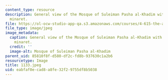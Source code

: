 ```yaml
---
content_type: resource
description: General view of the Mosque of Suleiman Pasha al-Khadim with its distinctive
  minaret.
file: https://ol-ocw-studio-app-qa.s3.amazonaws.com/courses/4-615-the-architecture-of-cairo-spring-2002/eabfaf0ecad8a8fe32f29755df8b5038_1133.jpeg
file_type: image/jpeg
image_metadata:
  caption: General view of the Mosque of Suleiman Pasha al-Khadim with its distinctive
    minaret.
  credit: ''
  image-alt: Mosque of Suleiman Pasha al-Khadim
parent_uid: 85810f8f-d580-df2c-fd8b-937630c1a2b6
resourcetype: Image
title: 1133.jpeg
uid: eabfaf0e-cad8-a8fe-32f2-9755df8b5038
---
```

